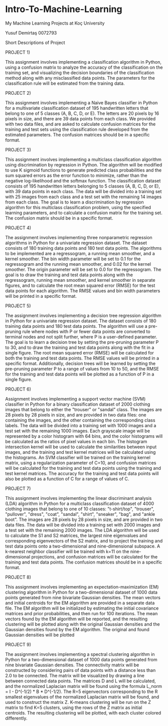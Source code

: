 # Intro-To-Machine-Learning
My Machine Learning Projects at Koç University

Yusuf Demirtaş 0072793

Short Descriptions of Project

PROJECT 1)

This  assignment involves implementing a classification algorithm in Python, using a confusion matrix to analyze the accuracy of the classification on the training set, and visualizing the decision boundaries of the classification method along with any misclassified data points. The parameters for the classification rule will be estimated from the training data.

PROJECT 2)

This assignment involves implementing a Naive Bayes classifier in Python for a multivariate classification dataset of 195 handwritten letters that belong to one of 5 classes (A, B, C, D, or E). The letters are 20 pixels by 16 pixels in size, and there are 39 data points from each class. We provided with two data files, and are asked to calculate confusion matrices for the training and test sets using the classification rule developed from the estimated parameters. The confusion matrices should be in a specific format.

PROJECT 3)

This assignment involves implementing a multiclass classification algorithm using discrimination by regression in Python. The algorithm will be modified to use K sigmoid functions to generate predicted class probabilities and the sum squared errors as the error function to minimize, rather than the negative log-likelihood and the softmax function. The classification dataset consists of 195 handwritten letters belonging to 5 classes (A, B, C, D, or E), with 39 data points in each class. The data will be divided into a training set with 25 images from each class and a test set with the remaining 14 images from each class. The goal is to learn a discrimination by regression algorithm for this multiclass classification problem, using the specified learning parameters, and to calculate a confusion matrix for the training set. The confusion matrix should be in a specific format.

PROJECT 4)

The assignment involves implementing three nonparametric regression algorithms in Python for a univariate regression dataset. The dataset consists of 180 training data points and 180 test data points. The algorithms to be implemented are a regressogram, a running mean smoother, and a kernel smoother. The bin width parameter will be set to 0.1 for the regressogram and the running mean smoother, and 0.02 for the kernel smoother. The origin parameter will be set to 0.0 for the regressogram. The goal is to draw the training and test data points along with the regressogram, running mean smoother, and kernel smoother in separate figures, and to calculate the root mean squared error (RMSE) for the test data points for each algorithm. The RMSE values and bin width parameters will be printed in a specific format.

PROJECT 5)

The assignment involves implementing a decision tree regression algorithm in Python for a univariate regression dataset. The dataset consists of 180 training data points and 180 test data points. The algorithm will use a pre-pruning rule where nodes with P or fewer data points are converted to terminal nodes and not split further, where P is a user-defined parameter. The goal is to learn a decision tree by setting the pre-pruning parameter P to 30, and to draw the training and test data points along with the fit in a single figure. The root mean squared error (RMSE) will be calculated for both the training and test data points. The RMSE values will be printed in a specific format. Additionally, decision trees will be learned by setting the pre-pruning parameter P to a range of values from 10 to 50, and the RMSE for the training and test data points will be plotted as a function of P in a single figure.

PROJECT 6)

Assignment involves implementing a support vector machine (SVM) classifier in Python for a binary classification dataset of 2000 clothing images that belong to either the "trouser" or "sandal" class. The images are 28 pixels by 28 pixels in size, and are provided in two data files: one containing the images, and the other containing the corresponding class labels. The data will be divided into a training set with 1000 images and a test set with the remaining 1000 images. Each grayscale image will be represented by a color histogram with 64 bins, and the color histograms will be calculated as the ratios of pixel values in each bin. The histogram intersection kernel will be used to calculate the similarities between input images, and the training and test kernel matrices will be calculated using the histograms. An SVM classifier will be trained on the training kernel matrix, using a regularization parameter of C=10, and confusion matrices will be calculated for the training and test data points using the training and test kernel matrices. The accuracy for the training and test data points will also be plotted as a function of C for a range of values of C.

PROJECT 7)

This assignment involves implementing the linear discriminant analysis (LDA) algorithm in Python for a multiclass classification dataset of 4000 clothing images that belong to one of 10 classes: "t-shirt/top", "trouser", "pullover", "dress", "coat", "sandal", "shirt", "sneaker", "bag", and "ankle boot". The images are 28 pixels by 28 pixels in size, and are provided in two data files. The data will be divided into a training set with 2000 images and a test set with the remaining 2000 images. The LDA algorithm will be used to calculate the S1 and S2 matrices, the largest nine eigenvalues and corresponding eigenvectors of the S2 matrix, and to project the training and test data points onto a two-dimensional and nine-dimensional subspace. A k-nearest neighbor classifier will be trained with k=11 on the nine-dimensional projections, and confusion matrices will be calculated for the training and test data points. The confusion matrices should be in a specific format.

PROJECT 8)

This assignment involves implementing an expectation-maximization (EM) clustering algorithm in Python for a two-dimensional dataset of 1000 data points generated from nine bivariate Gaussian densities. The mean vectors and initial centroids for the EM algorithm are provided in a separate data file. The EM algorithm will be initialized by estimating the initial covariance matrices and prior probabilities, and then run for 100 iterations. The mean vectors found by the EM algorithm will be reported, and the resulting clustering will be plotted along with the original Gaussian densities and the Gaussian densities found by the EM algorithm. The original and found Gaussian densities will be plotted 

PROJECT 9)

The assignment involves implementing a spectral clustering algorithm in Python for a two-dimensional dataset of 1000 data points generated from nine bivariate Gaussian densities. The connectivity matrix will be constructed by considering pairs of data points with a distance less than 2.0 to be connected. The matrix will be visualized by drawing a line between connected data points. The matrices D and L will be calculated, and the normalized Laplacian matrix will be found using the formula L_norm = I - D^(-1/2) * B * D^(-1/2). The R=5 eigenvectors corresponding to the R smallest eigenvalues of the normalized Laplacian matrix will be found, and used to construct the matrix Z. K-means clustering will be run on the Z matrix to find K=5 clusters, using the rows of the Z matrix as initial centroids. The resulting clustering will be plotted, with each cluster colored differently.

